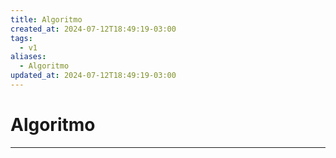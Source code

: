 ```yaml
---
title: Algoritmo
created_at: 2024-07-12T18:49:19-03:00
tags:
  - v1
aliases:
  - Algoritmo
updated_at: 2024-07-12T18:49:19-03:00
---
```

# Algoritmo
---

